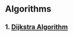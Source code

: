 # Algorithms

## 1. [Dijkstra Algorithm](https://github.com/dellius-alexander/Dijkstra/blob/40d317dcb28a0a4100d28b445266904a30552c84/README.md)
